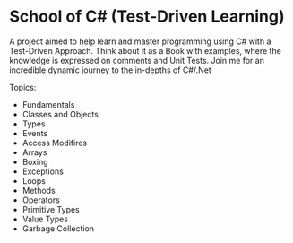 School of C# (Test-Driven Learning)
================

A project aimed to help learn and master programming using C# with a Test-Driven Approach. Think about it as a Book with examples, where the knowledge is expressed on comments and Unit Tests. Join me for an incredible dynamic journey to the in-depths of C#/.Net

Topics:

 - Fundamentals
 - Classes and Objects 
 - Types
 - Events 
 - Access Modifires
 - Arrays
 - Boxing
 - Exceptions
 - Loops
 - Methods
 - Operators
 - Primitive Types
 - Value Types
 - Garbage Collection
